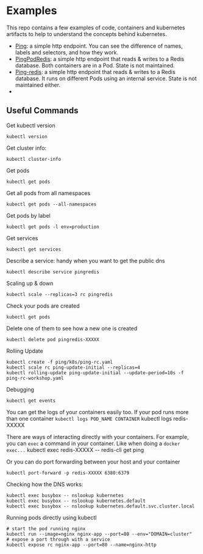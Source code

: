 # Examples


This repo contains a few examples of code, containers and kubernetes artifacts to help to understand the concepts behind kubernetes.

* [Ping](ping): a simple http endpoint. You can see the difference of names, labels and selectors, and how they work.
* [PingPodRedis](pingpodredis): a simple http endpoint that reads & writes to a Redis database. Both containers are in a Pod. State is not maintained.
* [Ping-redis](ping-redis):  a simple http endpoint that reads & writes to a Redis database. It runs on different Pods using an internal service. State is not maintained either.
*


## Useful Commands

Get kubectl version

    kubectl version

Get cluster info:

    kubectl cluster-info

Get pods

    kubectl get pods

Get all pods from all namespaces

    kubectl get pods --all-namespaces
    
Get pods by label

    kubectl get pods -l env=production

Get services

    kubectl get services

Describe a service: handy when you want to get the public dns

    kubectl describe service pingredis

Scaling up & down

    kubectl scale --replicas=3 rc pingredis

Check your pods are created

    kubectl get pods

Delete one of them to see how a new one is created

    kubectl delete pod pingredis-XXXXX

Rolling Update

    kubectl create -f ping/k8s/ping-rc.yaml
    kubectl scale rc ping-update-initial --replicas=4
    kubectl rolling-update ping-update-initial --update-period=10s -f ping-rc-workshop.yaml


Debugging

    kubectl get events

You can get the logs of your containers easily too. If your pod runs more than one container `kubectl logs POD_NAME CONTAINER`
    kubectl logs redis-XXXXX

There are ways of interacting directly with your containers. For example, you can `exec` a command in your container. Like when doing a `docker exec...`
    kubectl exec redis-XXXXX -- redis-cli get ping

Or you can do port forwarding between your host and your container

    kubectl port-forward -p redis-XXXXX 6380:6379


Checking how the DNS works:

    kubectl exec busybox -- nslookup kubernetes
    kubectl exec busybox -- nslookup kubernetes.default
    kubectl exec busybox -- nslookup kubernetes.default.svc.cluster.local

Running pods directly using kubectl

    # start the pod running nginx
    kubectl run --image=nginx nginx-app --port=80 --env="DOMAIN=cluster"
    # expose a port through with a service
    kubectl expose rc nginx-app --port=80 --name=nginx-http
